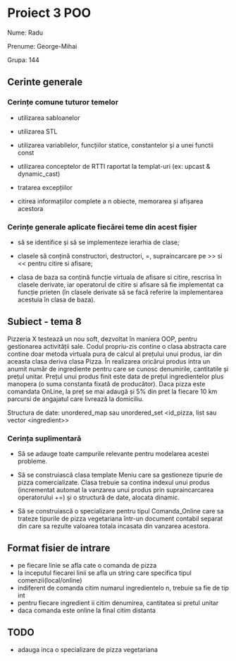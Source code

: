 # Proiect 3 POO

Nume: Radu

Prenume: George-Mihai

Grupa: 144

## Cerinte generale

### Cerințe comune tuturor temelor

- utilizarea sabloanelor

- utilizarea STL

- utilizarea variabilelor, funcțiilor statice, constantelor și a unei functii const

- utilizarea conceptelor de RTTI raportat la templat-uri (ex: upcast & dynamic_cast)

- tratarea excepțiilor

- citirea informațiilor complete a n obiecte, memorarea și afișarea acestora

### Cerințe generale aplicate fiecărei teme din acest fișier

- să se identifice și să se implementeze ierarhia de clase;

- clasele să conțină constructori, destructori, =, supraincarcare pe >> si <<
pentru citire si afisare;

- clasa de baza sa conțină funcție virtuala de afisare si citire, rescrisa în
clasele derivate, iar operatorul de citire si afisare să fie implementat ca
funcție prieten (în clasele derivate să se facă referire la implementarea
acestuia în clasa de baza).

## Subiect - tema 8

Pizzeria X testează un nou soft, dezvoltat în maniera OOP, pentru gestionarea
activității sale. Codul propriu-zis contine o clasa abstracta care contine doar
metoda virtuala pura de calcul al prețului unui produs, iar din aceasta clasa
deriva clasa Pizza. În realizarea oricărui produs intra un anumit număr de
ingrediente pentru care se cunosc denumirile, cantitatile și prețul unitar.
Prețul unui produs finit este data de prețul ingredientelor plus manopera (o
suma constanta fixată de producător). Daca pizza este comandata OnLine, la preț
se mai adaugă și 5% din pret la fiecare 10 km parcursi de angajatul care
livrează la domiciliu.

Structura de date: unordered_map sau unordered_set
<id_pizza, list sau vector \<ingredient>>

### Cerința suplimentară

- Să se adauge toate campurile relevante pentru modelarea acestei probleme.

- Să se construiască clasa template Meniu care sa gestioneze tipurie de pizza
comercializate. Clasa trebuie sa contina indexul unui produs (incrementat
automat la vanzarea unui produs  prin supraincarcarea operatorului +=) și o
structură de date, alocata dinamic.

- Să se construiască o specializare pentru tipul Comanda_Online care sa trateze
tipurile de pizza vegetariana într-un document contabil separat din care sa
rezulte valoarea totala incasata din vanzarea acestora.

## Format fisier de intrare

- pe fiecare linie se afla cate o comanda de pizza
- la inceputul fiecarei linii se afla un string care specifica tipul comenzii(local/online)
- indiferent de comanda citim numarul ingredientelo n, trebuie sa fie de tip int
- pentru fiecare ingredient ii citim denumirea, cantitatea si pretul unitar
- daca comanda este online la final citim distanta

## TODO

- adauga inca o specializare de pizza vegetariana
